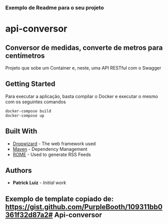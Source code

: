 ### Exemplo de Readme para o seu projeto

# api-conversor
##  Conversor de medidas, converte de metros para centímetros

Projeto que sobe um Container e, neste, uma API RESTful com o Swagger

## Getting Started

Para executar a aplicação, basta compilar o Docker e executar o mesmo com os seguintes comandos

```
docker-compose build
docker-compose up
```

## Built With

* [Dropwizard](http://www.dropwizard.io/1.0.2/docs/) - The web framework used
* [Maven](https://maven.apache.org/) - Dependency Management
* [ROME](https://rometools.github.io/rome/) - Used to generate RSS Feeds

## Authors

* **Patrick Luiz** - *Initial work*

## Exemplo de template copiado de: https://gist.github.com/PurpleBooth/109311bb0361f32d87a2# Api-conversor
